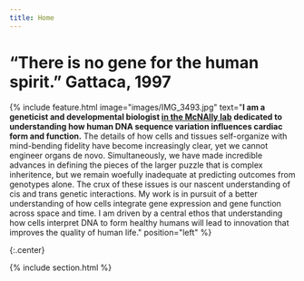 ```yaml
---
title: Home
---
```

# “There is no gene for the human spirit.” Gattaca, 1997

{% include feature.html
  image="images/IMG_3493.jpg"
  text="<strong>I am a geneticist and developmental biologist <a href='https://labs.feinberg.northwestern.edu/mcnally/members/index.html'>in the McNAlly lab</a> dedicated to understanding how human DNA sequence variation influences cardiac form and function.</strong> The details of how cells and tissues self-organize with mind-bending fidelity have become increasingly clear, yet we cannot engineer organs de novo. Simultaneously, we have made incredible advances in defining the pieces of the larger puzzle that is complex inheritence, but we remain woefully inadequate at predicting outcomes from genotypes alone. The crux of these issues is our nascent understanding of cis and trans genetic interactions. My work is in pursuit of a better understanding of how cells integrate gene expression and gene function across space and time. I am driven by a central ethos that understanding how cells interpret DNA to form healthy humans will lead to innovation that improves the quality of human life."
  position="left"
%}


{:.center}

{% include section.html %}

